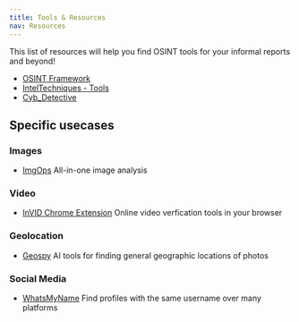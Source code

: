 ```yaml
---
title: Tools & Resources
nav: Resources
---
```


 This list of resources will help you find OSINT tools for your informal reports and beyond!

- [OSINT Framework](https://osintframework.com/)
- [IntelTechniques - Tools](https://inteltechniques.com/tools/)
- [Cyb_Detective](https://github.com/cipher387/osint_stuff_tool_collection)

## Specific usecases

### Images

- [ImgOps](https://imgops.com/) All-in-one image analysis

### Video

- [InVID Chrome Extension](https://chromewebstore.google.com/detail/fake-news-debunker-by-inv/mhccpoafgdgbhnjfhkcmgknndkeenfhe?hl=en&pli=1) Online video verfication tools in your browser

### Geolocation

- [Geospy](https://geospy.ai/) AI tools for finding general geographic locations of photos

### Social Media

- [WhatsMyName](https://whatsmyname.app/) Find profiles with the same username over many platforms 


